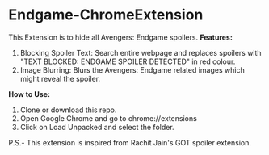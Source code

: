 # Endgame-ChromeExtension

This Extension is to hide all Avengers: Endgame spoilers.
<b>Features:</b>
1. Blocking Spoiler Text: Search entire webpage and replaces spoilers with "TEXT BLOCKED: ENDGAME SPOILER DETECTED" in red colour.
2. Image Blurring: Blurs the Avengers: Endgame related images which might reveal the spoiler.

<b>How to Use:</b>
1. Clone or download this repo.
2. Open Google Chrome and go to chrome://extensions
3. Click on Load Unpacked and select the folder.


P.S.- This extension is inspired from Rachit Jain's GOT spoiler extension.
